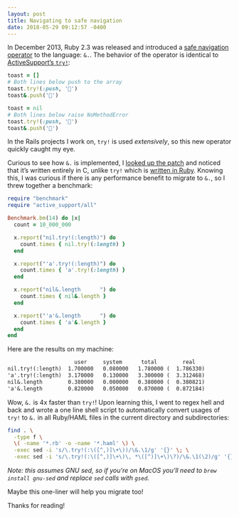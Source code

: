```yaml
---
layout: post
title: Navigating to safe navigation
date: 2018-05-29 09:12:57 -0400
---
```


In December 2013, Ruby 2.3 was released and introduced a [safe navigation operator] to the language: `&.`. The behavior of the operator is identical to [ActiveSupport’s `try!`][try!]:

```ruby
toast = []
# Both lines below push to the array
toast.try!(:push, '🥑')
toast&.push('🥑')

toast = nil
# Both lines below raise NoMethodError
toast.try!(:push, '🥑')
toast&.push('🥑')
```

In the Rails projects I work on, `try!` is used *extensively*, so this new operator quickly caught my eye.

Curious to see how `&.` is implemented, I [looked up the patch][&. source] and noticed that it’s written entirely in C, unlike `try!` which is [written in Ruby][try! source]. Knowing this, I was curious if there is any performance benefit to migrate to `&.`, so I threw together a benchmark:

```ruby
require "benchmark"
require "active_support/all"

Benchmark.bm(14) do |x|
  count = 10_000_000

  x.report("nil.try!(:length)") do
    count.times { nil.try!(:length) }
  end

  x.report("'a'.try!(:length)") do
    count.times { 'a'.try!(:length) }
  end

  x.report("nil&.length      ") do
    count.times { nil&.length }
  end

  x.report("'a'&.length      ") do
    count.times { 'a'&.length }
  end
end
```

Here are the results on my machine:

```txt
                     user     system      total        real
nil.try!(:length)  1.700000   0.080000   1.780000 (  1.786330)
'a'.try!(:length)  3.170000   0.130000   3.300000 (  3.312468)
nil&.length        0.380000   0.000000   0.380000 (  0.380821)
'a'&.length        0.820000   0.050000   0.870000 (  0.872184)
```

Wow, `&.` is 4x faster than `try!`! Upon learning this, I went to regex hell and  back and wrote a one line shell script to automatically convert usages of `try!` to `&.` in all Ruby/HAML files in the current directory and subdirectories:

```sh
find . \
  -type f \
  \( -name '*.rb' -o -name '*.haml' \) \
  -exec sed -i 's/\.try!(:\([^,)]\+\))/\&.\1/g' '{}' \; \
  -exec sed -i 's/\.try!(:\([^,)]\+\)\, *\([^)]\+\)\?)/\&.\1(\2)/g' '{}' \;
```

*Note: this assumes GNU sed, so if you're on MacOS you'll need to `brew install gnu-sed` and replace `sed` calls with `gsed`.*

Maybe this one-liner will help you migrate too!

Thanks for reading!

[try!]: http://api.rubyonrails.org/v5.1.3/classes/Object.html#method-i-try-21
[safe navigation operator]: https://en.wikipedia.org/wiki/Safe_navigation_operator
[&. source]: https://bugs.ruby-lang.org/projects/ruby-trunk/repository/ruby-git/revisions/a356fe1c3550892902103f66928426ac8279e072/diff
[try! source]: https://github.com/rails/rails/blob/6d4bcd439de4ca87374dd6ad03a43deeb3a5e1f6/activesupport/lib/active_support/core_ext/object/try.rb
